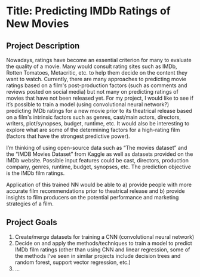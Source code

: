 # Title: Predicting IMDb Ratings of New Movies


## Project Description

Nowadays, ratings have become an essential criterion for many to evaluate the quality of a movie. Many would consult rating sites such as IMDb, Rotten Tomatoes, Metacritic, etc. to help them decide on the content they want to watch. Currently, there are many approaches to predicting movie ratings based on a film's post-production factors (such as comments and reviews posted on social media) but not many on predicting ratings of movies that have not been released yet. For my project, I would like to see if it’s possible to train a model (using convolutional neural network?) predicting IMDb ratings for a new movie prior to its theatrical release based on a film's intrinsic factors such as genres, cast/main actors, directors, writers, plot/synopses, budget, runtime, etc. It would also be interesting to explore what are some of the determining factors for a high-rating film (factors that have the strongest predictive power).

I’m thinking of using open-source data such as “The movies dataset” and the “IMDB Movies Dataset” from Kaggle as well as datasets provided on the IMDb website. Possible input features could be cast, directors, production company, genres, runtime, budget, synopses, etc. The prediction objective is the IMDb film ratings. 

Application of this trained NN would be able to a) provide people with more accurate film recommendations prior to theatrical release and b) provide insights to film producers on the potential performance and marketing strategies of a film.



## Project Goals

1. Create/merge datasets for training a CNN (convolutional neural network)
2. Decide on and apply the methods/techniques to train a model to predict IMDb film ratings (other than using CNN and linear regression, some of the methods I’ve seen in similar projects include decision trees and random forest, support vector regression, etc.)
3. ...
